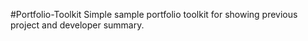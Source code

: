 #Portfolio-Toolkit
Simple sample portfolio toolkit for showing previous project and developer summary.
